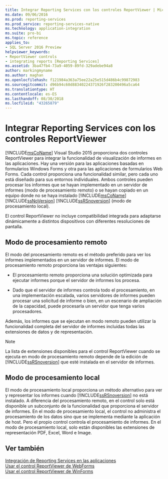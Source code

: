 ```yaml
---
title: Integrar Reporting Services con los controles ReportViewer | Microsoft Docs
ms.date: 09/06/2016
ms.prod: reporting-services
ms.prod_service: reporting-services-native
ms.technology: application-integration
ms.suite: pro-bi
ms.topic: reference
applies_to:
- SQL Server 2016 Preview
helpviewer_keywords:
- ReportViewer controls
- integrating reports [Reporting Services]
ms.assetid: 3ba47fb4-73a9-4059-89fd-329adebe94a8
author: markingmyname
ms.author: maghan
ms.openlocfilehash: f121984a363a75ee22a25e515d486b4c99872983
ms.sourcegitcommit: d96b94c60d88340224371926f283200496a5ca64
ms.translationtype: HT
ms.contentlocale: es-ES
ms.lasthandoff: 08/30/2018
ms.locfileid: "43265879"
---
```

# <a name="integrating-reporting-services-using-reportviewer-controls"></a>Integrar Reporting Services con los controles ReportViewer
  [!INCLUDE[msCoName](../../includes/msconame-md.md)] Visual Studio 2015 proporciona dos controles ReportViewer para integrar la funcionalidad de visualización de informes en las aplicaciones. Hay una versión para las aplicaciones basadas en formularios Windows Forms y otra para las aplicaciones de formularios Web Forms. Cada control proporciona una funcionalidad similar, pero cada uno está diseñado para sus entornos individuales. Ambos controles pueden procesar los informes que se hayan implementado en un servidor de informes (modo de procesamiento remoto) o se hayan copiado en un equipo donde no se haya instalado [!INCLUDE[msCoName](../../includes/msconame-md.md)] [!INCLUDE[ssNoVersion](../../includes/ssnoversion-md.md)] [!INCLUDE[ssRSnoversion](../../includes/ssrsnoversion-md.md)] (modo de procesamiento local).  
  
 El control ReportViewer no incluye compatibilidad integrada para adaptarse dinámicamente a distintos dispositivos con diferentes resoluciones de pantalla.  
  
## <a name="remote-processing-mode"></a>Modo de procesamiento remoto  
 El modo del procesamiento remoto es el método preferido para ver los informes implementados en un servidor de informes. El modo de procesamiento remoto proporciona las ventajas siguientes:  
  
-   El procesamiento remoto proporciona una solución optimizada para ejecutar informes porque el servidor de informes los procesa.  
  
-   Dado que el servidor de informes controla todo el procesamiento, en una implementación escalada, varios servidores de informes pueden procesar una solicitud de informe o bien, en un escenario de ampliación de la capacidad, puede procesarla un servidor que tenga varios procesadores.  
  
 Además, los informes que se ejecutan en modo remoto pueden utilizar la funcionalidad completa del servidor de informes incluidas todas las extensiones de datos y de representación.  
  
> [!NOTE]  
>  La lista de extensiones disponibles para el control ReportViewer cuando se ejecuta en modo de procesamiento remoto depende de la edición de [!INCLUDE[ssRSnoversion](../../includes/ssrsnoversion-md.md)] que esté instalada en el servidor de informes.  
  
## <a name="local-processing-mode"></a>Modo de procesamiento local  
 El modo de procesamiento local proporciona un método alternativo para ver y representar los informes cuando [!INCLUDE[ssRSnoversion](../../includes/ssrsnoversion-md.md)] no está instalado. A diferencia del procesamiento remoto, en el control solo está disponible un subconjunto de la funcionalidad que proporciona el servidor de informes. En el modo de procesamiento local, el control no administra el procesamiento de los datos sino que se implementa mediante la aplicación de host. Pero el propio control controla el procesamiento de informes. En el modo de procesamiento local, solo están disponibles las extensiones de representación PDF, Excel, Word e Image.  
  
## <a name="see-also"></a>Ver también  
 [Integración de Reporting Services en las aplicaciones](../../reporting-services/application-integration/integrating-reporting-services-into-applications.md)   
 [Usar el control ReportViewer de WebForms](../../reporting-services/application-integration/using-the-webforms-reportviewer-control.md)   
 [Usar el control ReportViewer de WinForms](../../reporting-services/application-integration/using-the-winforms-reportviewer-control.md)  

  
  
